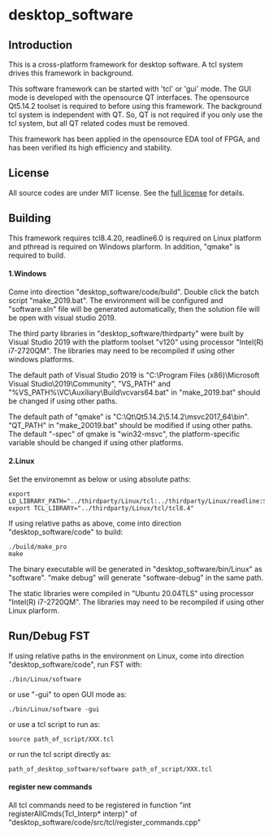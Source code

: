 # desktop_software

## Introduction
This is a cross-platform framework for desktop software. A tcl system drives this framework in background.

This software framework can be started with 'tcl' or 'gui' mode. The GUI mode is developed with the opensource QT interfaces. The opensource Qt5.14.2 toolset is required to before using this framework. The background tcl system is independent with QT. So, QT is not required if you only use the tcl system, but all QT related codes must be removed. 

This framework has been applied in the opensource EDA tool of FPGA, and has been verified its high efficiency and stability. 
  
## License
All source codes are under MIT license.
See the [full license](LICENSE.md) for details.

## Building

This framework requires tcl8.4.20, readline6.0 is required on Linux platform and pthread is required on Windows plarform. In addition, "qmake" is required to build.

#### 1.Windows
Come into direction "desktop_software/code/build". Double click the batch script "make_2019.bat". The environment will be configured and "software.sln" file will be generated automatically, then the solution file will be open with visual studio 2019. 

The third party libraries in "desktop_software/thirdparty" were built by Visual Studio 2019 with the platform toolset "v120" using processor "Intel(R) i7-2720QM". The libraries may need to be recompiled if using other windows platforms.

The default path of Visual Studio 2019 is "C:\Program Files (x86)\Microsoft Visual Studio\2019\Community", "VS_PATH" and "%VS_PATH%\VC\Auxiliary\Build\vcvars64.bat" in "make_2019.bat" should be changed if using other paths.

The default path of "qmake" is "C:\Qt\Qt5.14.2\5.14.2\msvc2017_64\bin". "QT_PATH" in "make_20019.bat" should be modified if using other paths. The default "-spec" of qmake is "win32-msvc", the platform-specific variable should be changed if using other platforms.

#### 2.Linux
Set the environemnt as below or using absolute paths:
    
    export LD_LIBRARY_PATH="../thirdparty/Linux/tcl:../thirdparty/Linux/readline:$LD_LIBRARY_PATH"
    export TCL_LIBRARY="../thirdparty/Linux/tcl/tcl8.4"

If using relative paths as above, come into direction "desktop_software/code" to build:

    ./build/make_pro
    make

The binary executable will be generated in "desktop_software/bin/Linux" as "software".
"make debug" will generate "software-debug" in the same path.

The static libraries were compiled in "Ubuntu 20.04TLS" using processor "Intel(R) i7-2720QM". The libraries may need to be recompiled if using other Linux plarform.

## Run/Debug FST
If using relative paths in the environment on Linux, come into direction "desktop_software/code", run FST with:

    ./bin/Linux/software 

or use "-gui" to open GUI mode as:

    ./bin/Linux/software -gui

or use a tcl script to run as:

    source path_of_script/XXX.tcl

or run the tcl script directly as:

    path_of_desktop_software/software path_of_script/XXX.tcl


#### register new commands
All tcl commands need to be registered in function "int registerAllCmds(Tcl_Interp* interp)" of "desktop_software/code/src/tcl/register_commands.cpp"




